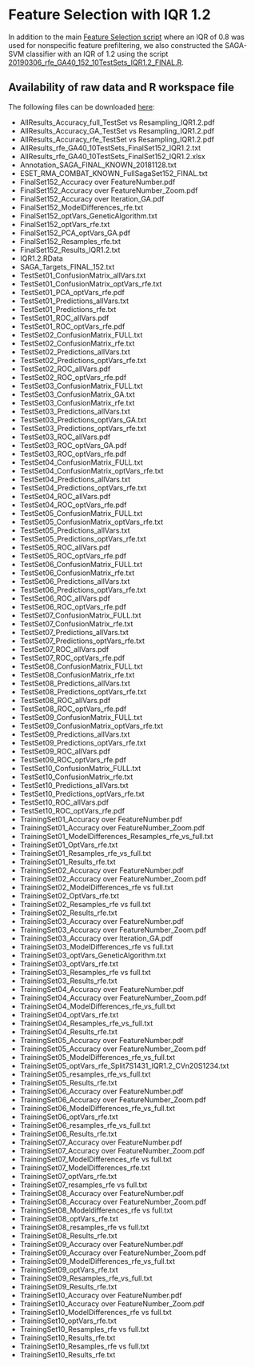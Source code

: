 # Feature Selection with IQR 1.2
In addition to the main [Feature Selection script](../../../../Paper/Feature%20Selection/20190306_rfe_GA40_152_10TestSets_IQR0.8_FINAL_median.R) where an IQR of 0.8 was used for nonspecific feature prefiltering, we also constructed the SAGA-SVM classifier with an IQR of 1.2 using the script [20190306_rfe_GA40_152_10TestSets_IQR1.2_FINAL.R](./20190306_rfe_GA40_152_10TestSets_IQR1.2_FINAL.R).

## Availability of raw data and R workspace file

The following files can be downloaded [here](https://owncloud.gwdg.de/index.php/s/K7Rr2ZJlMdyRGgd):
*	AllResults_Accuracy_full_TestSet vs Resampling_IQR1.2.pdf
*	AllResults_Accuracy_GA_TestSet vs Resampling_IQR1.2.pdf
*	AllResults_Accuracy_rfe_TestSet vs Resampling_IQR1.2.pdf
*	AllResults_rfe_GA40_10TestSets_FinalSet152_IQR1.2.txt
*	AllResults_rfe_GA40_10TestSets_FinalSet152_IQR1.2.xlsx
*	Annotation_SAGA_FINAL_KNOWN_20181128.txt
*	ESET_RMA_COMBAT_KNOWN_FullSagaSet152_FINAL.txt
*	FinalSet152_Accuracy over FeatureNumber.pdf
*	FinalSet152_Accuracy over FeatureNumber_Zoom.pdf
*	FinalSet152_Accuracy over Iteration_GA.pdf
*	FinalSet152_ModelDifferences_rfe.txt
*	FinalSet152_optVars_GeneticAlgorithm.txt
*	FinalSet152_optVars_rfe.txt
*	FinalSet152_PCA_optVars_GA.pdf
*	FinalSet152_Resamples_rfe.txt
*	FinalSet152_Results_IQR1.2.txt
*	IQR1.2.RData
*	SAGA_Targets_FINAL_152.txt
*	TestSet01_ConfusionMatrix_allVars.txt
*	TestSet01_ConfusionMatrix_optVars_rfe.txt
*	TestSet01_PCA_optVars_rfe.pdf
*	TestSet01_Predictions_allVars.txt
*	TestSet01_Predictions_rfe.txt
*	TestSet01_ROC_allVars.pdf
*	TestSet01_ROC_optVars_rfe.pdf
*	TestSet02_ConfusionMatrix_FULL.txt
*	TestSet02_ConfusionMatrix_rfe.txt
*	TestSet02_Predictions_allVars.txt
*	TestSet02_Predictions_optVars_rfe.txt
*	TestSet02_ROC_allVars.pdf
*	TestSet02_ROC_optVars_rfe.pdf
*	TestSet03_ConfusionMatrix_FULL.txt
*	TestSet03_ConfusionMatrix_GA.txt
*	TestSet03_ConfusionMatrix_rfe.txt
*	TestSet03_Predictions_allVars.txt
*	TestSet03_Predictions_optVars_GA.txt
*	TestSet03_Predictions_optVars_rfe.txt
*	TestSet03_ROC_allVars.pdf
*	TestSet03_ROC_optVars_GA.pdf
*	TestSet03_ROC_optVars_rfe.pdf
*	TestSet04_ConfusionMatrix_FULL.txt
*	TestSet04_ConfusionMatrix_optVars_rfe.txt
*	TestSet04_Predictions_allVars.txt
*	TestSet04_Predictions_optVars_rfe.txt
*	TestSet04_ROC_allVars.pdf
*	TestSet04_ROC_optVars_rfe.pdf
*	TestSet05_ConfusionMatrix_FULL.txt
*	TestSet05_ConfusionMatrix_optVars_rfe.txt
*	TestSet05_Predictions_allVars.txt
*	TestSet05_Predictions_optVars_rfe.txt
*	TestSet05_ROC_allVars.pdf
*	TestSet05_ROC_optVars_rfe.pdf
*	TestSet06_ConfusionMatrix_FULL.txt
*	TestSet06_ConfusionMatrix_rfe.txt
*	TestSet06_Predictions_allVars.txt
*	TestSet06_Predictions_optVars_rfe.txt
*	TestSet06_ROC_allVars.pdf
*	TestSet06_ROC_optVars_rfe.pdf
*	TestSet07_ConfusionMatrix_FULL.txt
*	TestSet07_ConfusionMatrix_rfe.txt
*	TestSet07_Predictions_allVars.txt
*	TestSet07_Predictions_optVars_rfe.txt
*	TestSet07_ROC_allVars.pdf
*	TestSet07_ROC_optVars_rfe.pdf
*	TestSet08_ConfusionMatrix_FULL.txt
*	TestSet08_ConfusionMatrix_rfe.txt
*	TestSet08_Predictions_allVars.txt
*	TestSet08_Predictions_optVars_rfe.txt
*	TestSet08_ROC_allVars.pdf
*	TestSet08_ROC_optVars_rfe.pdf
*	TestSet09_ConfusionMatrix_FULL.txt
*	TestSet09_ConfusionMatrix_optVars_rfe.txt
*	TestSet09_Predictions_allVars.txt
*	TestSet09_Predictions_optVars_rfe.txt
*	TestSet09_ROC_allVars.pdf
*	TestSet09_ROC_optVars_rfe.pdf
*	TestSet10_ConfusionMatrix_FULL.txt
*	TestSet10_ConfusionMatrix_rfe.txt
*	TestSet10_Predictions_allVars.txt
*	TestSet10_Predictions_optVars_rfe.txt
*	TestSet10_ROC_allVars.pdf
*	TestSet10_ROC_optVars_rfe.pdf
*	TrainingSet01_Accuracy over FeatureNumber.pdf
*	TrainingSet01_Accuracy over FeatureNumber_Zoom.pdf
*	TrainingSet01_ModelDifferences_Resamples_rfe_vs_full.txt
*	TrainingSet01_OptVars_rfe.txt
*	TrainingSet01_Resamples_rfe_vs_full.txt
*	TrainingSet01_Results_rfe.txt
*	TrainingSet02_Accuracy over FeatureNumber.pdf
*	TrainingSet02_Accuracy over FeatureNumber_Zoom.pdf
*	TrainingSet02_ModelDifferences_rfe vs full.txt
*	TrainingSet02_OptVars_rfe.txt
*	TrainingSet02_Resamples_rfe vs full.txt
*	TrainingSet02_Results_rfe.txt
*	TrainingSet03_Accuracy over FeatureNumber.pdf
*	TrainingSet03_Accuracy over FeatureNumber_Zoom.pdf
*	TrainingSet03_Accuracy over Iteration_GA.pdf
*	TrainingSet03_ModelDifferences_rfe vs full.txt
*	TrainingSet03_optVars_GeneticAlgorithm.txt
*	TrainingSet03_optVars_rfe.txt
*	TrainingSet03_Resamples_rfe vs full.txt
*	TrainingSet03_Results_rfe.txt
*	TrainingSet04_Accuracy over FeatureNumber.pdf
*	TrainingSet04_Accuracy over FeatureNumber_Zoom.pdf
*	TrainingSet04_ModelDifferences_rfe_vs_full.txt
*	TrainingSet04_optVars_rfe.txt
*	TrainingSet04_Resamples_rfe_vs_full.txt
*	TrainingSet04_Results_rfe.txt
*	TrainingSet05_Accuracy over FeatureNumber.pdf
*	TrainingSet05_Accuracy over FeatureNumber_Zoom.pdf
*	TrainingSet05_ModelDifferences_rfe_vs_full.txt
*	TrainingSet05_optVars_rfe_Split7S1431_IQR1.2_CVn20S1234.txt
*	TrainingSet05_resamples_rfe_vs_full.txt
*	TrainingSet05_Results_rfe.txt
*	TrainingSet06_Accuracy over FeatureNumber.pdf
*	TrainingSet06_Accuracy over FeatureNumber_Zoom.pdf
*	TrainingSet06_ModelDifferences_rfe_vs_full.txt
*	TrainingSet06_optVars_rfe.txt
*	TrainingSet06_resamples_rfe_vs_full.txt
*	TrainingSet06_Results_rfe.txt
*	TrainingSet07_Accuracy over FeatureNumber.pdf
*	TrainingSet07_Accuracy over FeatureNumber_Zoom.pdf
*	TrainingSet07_ModelDifferences_rfe vs full.txt
*	TrainingSet07_ModelDifferences_rfe.txt
*	TrainingSet07_optVars_rfe.txt
*	TrainingSet07_resamples_rfe vs full.txt
*	TrainingSet08_Accuracy over FeatureNumber.pdf
*	TrainingSet08_Accuracy over FeatureNumber_Zoom.pdf
*	TrainingSet08_Modeldifferences_rfe vs full.txt
*	TrainingSet08_optVars_rfe.txt
*	TrainingSet08_resamples_rfe vs full.txt
*	TrainingSet08_Results_rfe.txt
*	TrainingSet09_Accuracy over FeatureNumber.pdf
*	TrainingSet09_Accuracy over FeatureNumber_Zoom.pdf
*	TrainingSet09_ModelDifferences_rfe_vs_full.txt
*	TrainingSet09_optVars_rfe.txt
*	TrainingSet09_Resamples_rfe_vs_full.txt
*	TrainingSet09_Results_rfe.txt
*	TrainingSet10_Accuracy over FeatureNumber.pdf
*	TrainingSet10_Accuracy over FeatureNumber_Zoom.pdf
*	TrainingSet10_ModelDifferences_rfe vs full.txt
*	TrainingSet10_optVars_rfe.txt
*	TrainingSet10_Resamples_rfe vs full.txt
*	TrainingSet10_Results_rfe.txt
*	TrainingSet10_Resamples_rfe vs full.txt
*	TrainingSet10_Results_rfe.txt
